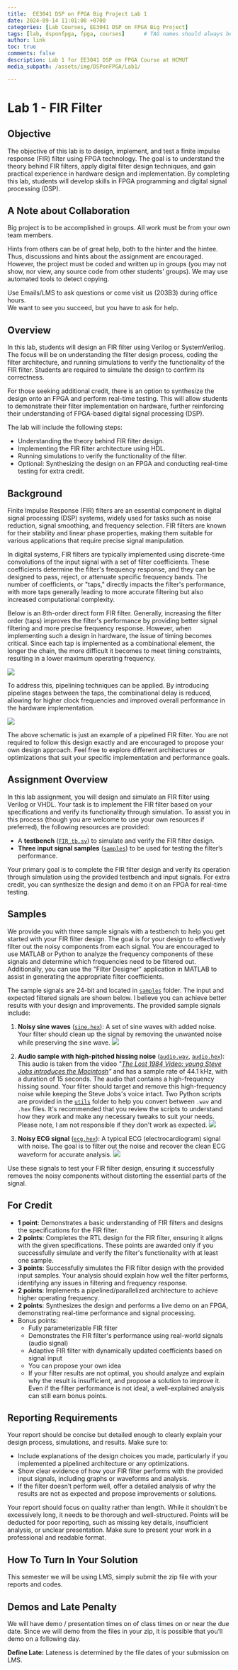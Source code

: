 ```yaml
---
title:  EE3041 DSP on FPGA Big Project Lab 1
date: 2024-09-14 11:01:00 +0700
categories: [Lab Courses, EE3041 DSP on FPGA Big Project]
tags: [lab, dsponfpga, fpga, courses]      # TAG names should always be lowercase
author: link
toc: true
comments: false
description: Lab 1 for EE3041 DSP on FPGA Course at HCMUT
media_subpath: /assets/img/DSPonFPGA/Lab1/

---
```


# Lab 1 - FIR Filter

## Objective

The objective of this lab is to design, implement, and test a finite impulse response (FIR) filter using FPGA technology. The goal is to understand the theory behind FIR filters, apply digital filter design techniques, and gain practical experience in hardware design and implementation. By completing this lab, students will develop skills in FPGA programming and digital signal processing (DSP).

## A Note about Collaboration

Big project is to be accomplished in groups. All work must be from your own team members.

Hints from others can be of great help, both to the hinter and the hintee.  
Thus, discussions and hints about the assignment are encouraged. However, the project must be coded and written up in groups (you may not show, nor view, any source code from other students’ groups). We may use automated tools to detect copying.

Use Emails/LMS to ask questions or come visit us (203B3) during office hours.  
We want to see you succeed, but you have to ask for help.

## Overview

In this lab, students will design an FIR filter using Verilog or SystemVerilog. The focus will be on understanding the filter design process, coding the filter architecture, and running simulations to verify the functionality of the FIR filter. Students are required to simulate the design to confirm its correctness.

For those seeking additional credit, there is an option to synthesize the design onto an FPGA and perform real-time testing. This will allow students to demonstrate their filter implementation on hardware, further reinforcing their understanding of FPGA-based digital signal processing (DSP).

The lab will include the following steps:

- Understanding the theory behind FIR filter design.
- Implementing the FIR filter architecture using HDL.
- Running simulations to verify the functionality of the filter.
- Optional: Synthesizing the design on an FPGA and conducting real-time testing for extra credit.

## Background

Finite Impulse Response (FIR) filters are an essential component in digital signal processing (DSP) systems, widely used for tasks such as noise reduction, signal smoothing, and frequency selection. FIR filters are known for their stability and linear phase properties, making them suitable for various applications that require precise signal manipulation.

In digital systems, FIR filters are typically implemented using discrete-time convolutions of the input signal with a set of filter coefficients. These coefficients determine the filter's frequency response, and they can be designed to pass, reject, or attenuate specific frequency bands. The number of coefficients, or "taps," directly impacts the filter's performance, with more taps generally leading to more accurate filtering but also increased computational complexity.

Below is an 8th-order direct form FIR filter. Generally, increasing the filter order (taps) improves the filter's performance by providing better signal filtering and more precise frequency response. However, when implementing such a design in hardware, the issue of timing becomes critical. Since each tap is implemented as a combinational element, the longer the chain, the more difficult it becomes to meet timing constraints, resulting in a lower maximum operating frequency.

![](fir_diagram.png)

To address this, pipelining techniques can be applied. By introducing pipeline stages between the taps, the combinational delay is reduced, allowing for higher clock frequencies and improved overall performance in the hardware implementation.

![](fir_pipelined_diagram.png)

The above schematic is just an example of a pipelined FIR filter. You are not required to follow this design exactly and are encouraged to propose your own design approach. Feel free to explore different architectures or optimizations that suit your specific implementation and performance goals.

## Assignment Overview

In this lab assignment, you will design and simulate an FIR filter using Verilog or VHDL. Your task is to implement the FIR filter based on your specifications and verify its functionality through simulation. To assist you in this process (though you are welcome to use your own resources if preferred), the following resources are provided:

- A **testbench** ([`FIR_tb.sv`](https://github.com/doelab/EE3041_DSPonFPGA/blob/main/Lab1/FIR_tb.sv)) to simulate and verify the FIR filter design.
- **Three input signal samples** ([`samples`](https://github.com/doelab/EE3041_DSPonFPGA/tree/main/Lab1/samples)) to be used for testing the filter’s performance.

Your primary goal is to complete the FIR filter design and verify its operation through simulation using the provided testbench and input signals. For extra credit, you can synthesize the design and demo it on an FPGA for real-time testing.

## Samples

We provide you with three sample signals with a testbench to help you get started with your FIR filter design. The goal is for your design to effectively filter out the noisy components from each signal. You are encouraged to use MATLAB or Python to analyze the frequency components of these signals and determine which frequencies need to be filtered out. Additionally, you can use the "Filter Designer" application in MATLAB to assist in generating the appropriate filter coefficients.

The sample signals are 24-bit and located in [`samples`](https://github.com/doelab/EE3041_DSPonFPGA/tree/main/Lab1/samples) folder. The input and expected filtered signals are shown below. I believe you can achieve better results with your design and improvements. The provided sample signals include:

1. **Noisy sine waves** ([`sine.hex`](https://github.com/doelab/EE3041_DSPonFPGA/blob/main/Lab1/samples/sine.hex)): A set of sine waves with added noise. Your filter should clean up the signal by removing the unwanted noise while preserving the sine wave.   ![](sine_wave.png)
   
2. **Audio sample with high-pitched hissing noise** ([`audio.wav`](https://github.com/doelab/EE3041_DSPonFPGA/blob/main/Lab1/samples/audio.wav), [`audio.hex`](https://github.com/doelab/EE3041_DSPonFPGA/blob/main/Lab1/samples/audio.hex)): This audio is taken from the video *"[The Lost 1984 Video: young Steve Jobs introduces the Macintosh](https://youtu.be/2B-XwPjn9YY)"* and has a sample rate of 44.1 kHz, with a duration of 15 seconds. The audio that contains a high-frequency hissing sound. Your filter should target and remove this high-frequency noise while keeping the Steve Jobs's voice intact.
   Two Python scripts are provided in the [`utils`](https://github.com/doelab/EE3041_DSPonFPGA/tree/main/Lab1/utils) folder to help you convert between `.wav` and `.hex` files. It's recommended that you review the scripts to understand how they work and make any necessary tweaks to suit your needs. Please note, I am not responsible if they don't work as expected.  ![](audio_wave.png)
   
3. **Noisy ECG signal** ([`ecg.hex`](https://github.com/doelab/EE3041_DSPonFPGA/blob/main/Lab1/samples/ecg.hex)): A typical ECG (electrocardiogram) signal with noise. The goal is to filter out the noise and recover the clean ECG waveform for accurate analysis.   ![](ecg_wave.png)

Use these signals to test your FIR filter design, ensuring it successfully removes the noisy components without distorting the essential parts of the signal.

## For Credit

- **1 point**: Demonstrates a basic understanding of FIR filters and designs the specifications for the FIR filter.
- **2 points**: Completes the RTL design for the FIR filter, ensuring it aligns with the given specifications. These points are awarded only if you successfully simulate and verify the filter's functionality with at least one sample.
- **3 points**: Successfully simulates the FIR filter design with the provided input samples. Your analysis should explain how well the filter performs, identifying any issues in filtering and frequency response.
- **2 points**: Implements a pipelined/parallelized architecture to achieve higher operating frequency.
- **2 points**: Synthesizes the design and performs a live demo on an FPGA, demonstrating real-time performance and signal processing.
- Bonus points:
	- Fully parameterizable FIR filter 
	- Demonstrates the FIR filter's performance using real-world signals (audio signal)
	- Adaptive FIR filter with dynamically updated coefficients based on signal input
	- You can propose your own idea
	- If your filter results are not optimal, you should analyze and explain why the result is insufficient, and propose a solution to improve it. Even if the filter performance is not ideal, a well-explained analysis can still earn bonus points.

## Reporting Requirements

Your report should be concise but detailed enough to clearly explain your design process, simulations, and results. Make sure to:
- Include explanations of the design choices you made, particularly if you implemented a pipelined architecture or any optimizations.
- Show clear evidence of how your FIR filter performs with the provided input signals, including graphs or waveforms and analysis.
- If the filter doesn’t perform well, offer a detailed analysis of why the results are not as expected and propose improvements or solutions.
  
Your report should focus on quality rather than length. While it shouldn’t be excessively long, it needs to be thorough and well-structured. Points will be deducted for poor reporting, such as missing key details, insufficient analysis, or unclear presentation. Make sure to present your work in a professional and readable format.

## How To Turn In Your Solution

This semester we will be using LMS, simply submit the zip file with your reports and codes.

## Demos and Late Penalty

We will have demo / presentation times on of class times on or near the due date. Since we will demo from the files in your zip, it is possible that you’ll demo on a following day.

**Define Late:** Lateness is determined by the file dates of your submission on LMS.